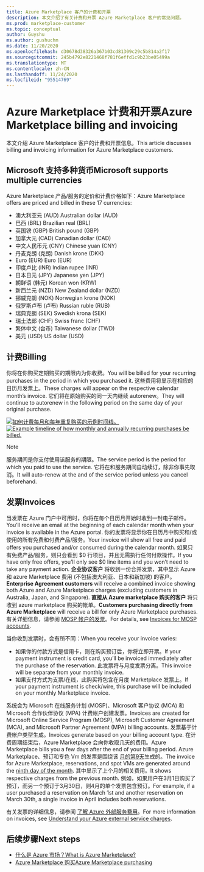 ```yaml
---
title: Azure Marketplace 客户的计费和开票
description: 本文介绍了有关计费和开票 Azure Marketplace 客户的常见问题。
ms.prod: marketplace-customer
ms.topic: conceptual
author: Guyshu
ms.author: gushuchm
ms.date: 11/20/2020
ms.openlocfilehash: d30678d38326a367b03cd81309c29c5b814a2f17
ms.sourcegitcommit: 245b4792e8221468f781f6effd1c9b23be05499a
ms.translationtype: MT
ms.contentlocale: zh-CN
ms.lasthandoff: 11/24/2020
ms.locfileid: "95514769"
---
```

# <a name="azure-marketplace-billing-and-invoicing"></a><span data-ttu-id="bfa33-103">Azure Marketplace 计费和开票</span><span class="sxs-lookup"><span data-stu-id="bfa33-103">Azure Marketplace billing and invoicing</span></span>

<span data-ttu-id="bfa33-104">本文介绍 Azure Marketplace 客户的计费和开票信息。</span><span class="sxs-lookup"><span data-stu-id="bfa33-104">This article discusses billing and invoicing information for Azure Marketplace customers.</span></span>

## <a name="microsoft-supports-multiple-currencies"></a><span data-ttu-id="bfa33-105">Microsoft 支持多种货币</span><span class="sxs-lookup"><span data-stu-id="bfa33-105">Microsoft supports multiple currencies</span></span>

<span data-ttu-id="bfa33-106">Azure Marketplace 产品/服务的定价和计费价格如下：</span><span class="sxs-lookup"><span data-stu-id="bfa33-106">Azure Marketplace offers are priced and billed in these 17 currencies:</span></span>

- <span data-ttu-id="bfa33-107">澳大利亚元 (AUD) </span><span class="sxs-lookup"><span data-stu-id="bfa33-107">Australian dollar (AUD)</span></span>
- <span data-ttu-id="bfa33-108">巴西 (BRL) </span><span class="sxs-lookup"><span data-stu-id="bfa33-108">Brazilian real (BRL)</span></span>
- <span data-ttu-id="bfa33-109">英国镑 (GBP) </span><span class="sxs-lookup"><span data-stu-id="bfa33-109">British pound (GBP)</span></span>
- <span data-ttu-id="bfa33-110">加拿大元 (CAD) </span><span class="sxs-lookup"><span data-stu-id="bfa33-110">Canadian dollar (CAD)</span></span>
- <span data-ttu-id="bfa33-111">中文人民币元 (CNY) </span><span class="sxs-lookup"><span data-stu-id="bfa33-111">Chinese yuan (CNY)</span></span>
- <span data-ttu-id="bfa33-112">丹麦克朗 (克朗) </span><span class="sxs-lookup"><span data-stu-id="bfa33-112">Danish krone (DKK)</span></span>
- <span data-ttu-id="bfa33-113">Euro (EUR) </span><span class="sxs-lookup"><span data-stu-id="bfa33-113">Euro (EUR)</span></span>
- <span data-ttu-id="bfa33-114">印度卢比 (INR) </span><span class="sxs-lookup"><span data-stu-id="bfa33-114">Indian rupee (INR)</span></span>
- <span data-ttu-id="bfa33-115">日本日元 (JPY) </span><span class="sxs-lookup"><span data-stu-id="bfa33-115">Japanese yen (JPY)</span></span>
- <span data-ttu-id="bfa33-116">朝鲜语 (韩元) </span><span class="sxs-lookup"><span data-stu-id="bfa33-116">Korean won (KRW)</span></span>
- <span data-ttu-id="bfa33-117">新西兰元 (NZD) </span><span class="sxs-lookup"><span data-stu-id="bfa33-117">New Zealand dollar (NZD)</span></span>
- <span data-ttu-id="bfa33-118">挪威克朗 (NOK) </span><span class="sxs-lookup"><span data-stu-id="bfa33-118">Norwegian krone (NOK)</span></span>
- <span data-ttu-id="bfa33-119">俄罗斯卢布 (卢布) </span><span class="sxs-lookup"><span data-stu-id="bfa33-119">Russian ruble (RUB)</span></span>
- <span data-ttu-id="bfa33-120">瑞典克朗 (SEK) </span><span class="sxs-lookup"><span data-stu-id="bfa33-120">Swedish krona (SEK)</span></span>
- <span data-ttu-id="bfa33-121">瑞士法郎 (CHF) </span><span class="sxs-lookup"><span data-stu-id="bfa33-121">Swiss franc (CHF)</span></span>
- <span data-ttu-id="bfa33-122">繁体中文 (台币) </span><span class="sxs-lookup"><span data-stu-id="bfa33-122">Taiwanese dollar (TWD)</span></span>
- <span data-ttu-id="bfa33-123">美元 (USD) </span><span class="sxs-lookup"><span data-stu-id="bfa33-123">US dollar (USD)</span></span>

## <a name="billing"></a><span data-ttu-id="bfa33-124">计费</span><span class="sxs-lookup"><span data-stu-id="bfa33-124">Billing</span></span>

<span data-ttu-id="bfa33-125">你将在你购买定期购买的期限内为你收费。</span><span class="sxs-lookup"><span data-stu-id="bfa33-125">You will be billed for your recurring purchases in the period in which you purchased it.</span></span> <span data-ttu-id="bfa33-126">这些费用将显示在相应的日历月发票上。</span><span class="sxs-lookup"><span data-stu-id="bfa33-126">These charges will appear on the respective calendar month’s invoice.</span></span> <span data-ttu-id="bfa33-127">它们将在原始购买的同一天内继续 autorenew。</span><span class="sxs-lookup"><span data-stu-id="bfa33-127">They will continue to autorenew in the following period on the same day of your original purchase.</span></span>

<span data-ttu-id="bfa33-128">[![如何计费每月和每年重复购买的示例时间线。](media/billing/billing-charges-recurring.png)](media/billing/billing-charges-recurring.png#lightbox)</span><span class="sxs-lookup"><span data-stu-id="bfa33-128">[![Example timeline of how monthly and annually recurring purchases be billed.](media/billing/billing-charges-recurring.png)](media/billing/billing-charges-recurring.png#lightbox)</span></span>

>[!NOTE]
> <span data-ttu-id="bfa33-129">服务期间是你支付使用该服务的期限。</span><span class="sxs-lookup"><span data-stu-id="bfa33-129">The service period is the period for which you paid to use the service.</span></span> <span data-ttu-id="bfa33-130">它将在和服务期间自动续订，除非你事先取消。</span><span class="sxs-lookup"><span data-stu-id="bfa33-130">It will auto-renew at the and of the service period unless you cancel beforehand.</span></span>

## <a name="invoices"></a><span data-ttu-id="bfa33-131">发票</span><span class="sxs-lookup"><span data-stu-id="bfa33-131">Invoices</span></span>

<span data-ttu-id="bfa33-132">当发票在 Azure 门户中可用时，你将在每个日历月开始时收到一封电子邮件。</span><span class="sxs-lookup"><span data-stu-id="bfa33-132">You’ll receive an email at the beginning of each calendar month when your invoice is available in the Azure portal.</span></span> <span data-ttu-id="bfa33-133">你的发票将显示你在日历月中购买和/或使用的所有免费和付费产品/服务。</span><span class="sxs-lookup"><span data-stu-id="bfa33-133">Your invoice will show all free and paid offers you purchased and/or consumed during the calendar month.</span></span> <span data-ttu-id="bfa33-134">如果只有免费产品/服务，则只会看到 $0 行项目，并且无需执行任何付款操作。</span><span class="sxs-lookup"><span data-stu-id="bfa33-134">If you have only free offers, you’ll only see $0 line items and you won’t need to take any payment action.</span></span> <span data-ttu-id="bfa33-135">**企业协议客户** 将收到一份合并发票，其中显示 Azure 和 azure Marketplace 费用 (不包括澳大利亚、日本和新加坡) 的客户。</span><span class="sxs-lookup"><span data-stu-id="bfa33-135">**Enterprise Agreement customers** will receive a combined invoice showing both Azure and Azure Marketplace charges (excluding customers in Australia, Japan, and Singapore).</span></span> <span data-ttu-id="bfa33-136">**直接从 Azure marketplace 购买的客户** 将只收到 azure marketplace 购买的帐单。</span><span class="sxs-lookup"><span data-stu-id="bfa33-136">**Customers purchasing directly from Azure Marketplace** will receive a bill for only Azure Marketplace purchases.</span></span> <span data-ttu-id="bfa33-137">有关详细信息，请参阅 [MOSP 帐户的发票](/azure/cost-management-billing/understand/download-azure-invoice#invoices-for-mosp-billing-accounts)。</span><span class="sxs-lookup"><span data-stu-id="bfa33-137">For details, see [Invoices for MOSP accounts](/azure/cost-management-billing/understand/download-azure-invoice#invoices-for-mosp-billing-accounts).</span></span>

<span data-ttu-id="bfa33-138">当你收到发票时，会有所不同：</span><span class="sxs-lookup"><span data-stu-id="bfa33-138">When you receive your invoice varies:</span></span>

- <span data-ttu-id="bfa33-139">如果你的付款方式是信用卡，则在购买预订后，你将立即开票。</span><span class="sxs-lookup"><span data-stu-id="bfa33-139">If your payment instrument is credit card, you’ll be invoiced immediately after the purchase of the reservation.</span></span> <span data-ttu-id="bfa33-140">此发票将与月度发票分离。</span><span class="sxs-lookup"><span data-stu-id="bfa33-140">This invoice will be separate from your monthly invoice.</span></span>
- <span data-ttu-id="bfa33-141">如果支付方式为支票/在线，此购买将包含在月度 Marketplace 发票上。</span><span class="sxs-lookup"><span data-stu-id="bfa33-141">If your payment instrument is check/wire, this purchase will be included on your monthly Marketplace invoice.</span></span>

<span data-ttu-id="bfa33-142">系统会为 Microsoft 在线服务计划 (MOSP)、Microsoft 客户协议 (MCA) 和 Microsoft 合作伙伴协议 (MPA) 计费帐户创建发票。</span><span class="sxs-lookup"><span data-stu-id="bfa33-142">Invoices are created for Microsoft Online Service Program (MOSP), Microsoft Customer Agreement (MCA), and Microsoft Partner Agreement (MPA) billing accounts.</span></span> <span data-ttu-id="bfa33-143">发票基于计费帐户类型生成。</span><span class="sxs-lookup"><span data-stu-id="bfa33-143">Invoices generate based on your billing account type.</span></span> <span data-ttu-id="bfa33-144">在计费周期结束后，Azure Marketplace 会向你收取几天的费用。</span><span class="sxs-lookup"><span data-stu-id="bfa33-144">Azure Marketplace bills you a few days after the end of your billing period.</span></span> <span data-ttu-id="bfa33-145">Azure Marketplace、预订和专色 Vm 的发票是围绕该 [月的第9天](/azure/cost-management-billing/understand/download-azure-invoice#invoices-for-mosp-billing-accounts)生成的。</span><span class="sxs-lookup"><span data-stu-id="bfa33-145">The invoice for Azure Marketplace, reservations, and spot VMs are generated around the [ninth day of the month](/azure/cost-management-billing/understand/download-azure-invoice#invoices-for-mosp-billing-accounts).</span></span> <span data-ttu-id="bfa33-146">其中显示了上个月的相关费用。</span><span class="sxs-lookup"><span data-stu-id="bfa33-146">It shows respective charges from the previous month.</span></span> <span data-ttu-id="bfa33-147">例如，如果用户在3月1日购买了预订，而另一个预订于3月30日，则4月的单个发票包含预订。</span><span class="sxs-lookup"><span data-stu-id="bfa33-147">For example, if a user purchased a reservation on March 1st and another reservation on March 30th, a single invoice in April includes both reservations.</span></span>

<span data-ttu-id="bfa33-148">有关发票的详细信息，请参阅 [了解 Azure 外部服务费用](/azure/cost-management-billing/understand/understand-azure-marketplace-charges)。</span><span class="sxs-lookup"><span data-stu-id="bfa33-148">For more information on invoices, see [Understand your Azure external service charges](/azure/cost-management-billing/understand/understand-azure-marketplace-charges).</span></span>

## <a name="next-steps"></a><span data-ttu-id="bfa33-149">后续步骤</span><span class="sxs-lookup"><span data-stu-id="bfa33-149">Next steps</span></span>

- [<span data-ttu-id="bfa33-150">什么是 Azure 市场？</span><span class="sxs-lookup"><span data-stu-id="bfa33-150">What is Azure Marketplace?</span></span>](azure-marketplace-overview.md)
- [<span data-ttu-id="bfa33-151">Azure Marketplace 购买</span><span class="sxs-lookup"><span data-stu-id="bfa33-151">Azure Marketplace purchasing</span></span>](azure-purchasing-invoicing.md)
